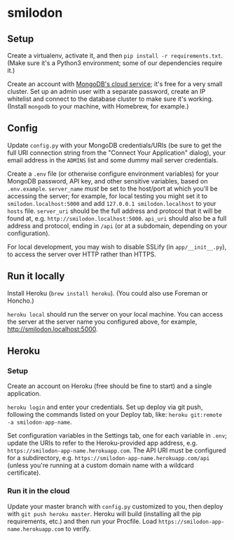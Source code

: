# smilodon

## Setup

Create a virtualenv, activate it, and then `pip install -r requirements.txt`. (Make sure it's a Python3 environment; some of our dependencies require it.)

Create an account with [MongoDB's cloud service](https://www.mongodb.com/cloud/atlas); it's free for a very small cluster. Set up an admin user with a separate password, create an IP whitelist and connect to the database cluster to make sure it's working. (Install `mongodb` to your machine, with Homebrew, for example.)

## Config

Update `config.py` with your MongoDB credentials/URIs (be sure to get the full URI connection string from the "Connect Your Application" dialog), your email address in the `ADMINS` list and some dummy mail server credentials.

Create a `.env` file (or otherwise configure environment variables) for your MongoDB password, API key, and other sensitive variables, based on `.env.example`. `server_name` _must_ be set to the host/port at which you'll be accessing the server; for example, for local testing you might set it to `smilodon.localhost:5000` and add `127.0.0.1 smilodon.localhost` to your `hosts` file. `server_uri` should be the full address and protocol that it will be found at, e.g. `http://smilodon.localhost:5000`. `api_uri` should also be a full address and protocol, ending in `/api` (or at a subdomain, depending on your configuration).

For local development, you may wish to disable SSLify (in `app/__init__.py`), to access the server over HTTP rather than HTTPS.

## Run it locally

Install Heroku (`brew install heroku`). (You could also use Foreman or Honcho.)

`heroku local` should run the server on your local machine. You can access the server at the server name you configured above, for example, http://smilodon.localhost:5000.

## Heroku

### Setup

Create an account on Heroku (free should be fine to start) and a single application.

`heroku login` and enter your credentials. Set up deploy via git push, following the commands listed on your Deploy tab, like: `heroku git:remote -a smilodon-app-name`.

Set configuration variables in the Settings tab, one for each variable in `.env`; update the URIs to refer to the Heroku-provided app address, e.g. `https://smilodon-app-name.herokuapp.com`. The API URI must be configured for a subdirectory, e.g. `https://smilodon-app-name.herokuapp.com/api` (unless you're running at a custom domain name with a wildcard certificate).

### Run it in the cloud

Update your master branch with `config.py` customized to you, then deploy with `git push heroku master`. Heroku will build (installing all the pip requirements, etc.) and then run your Procfile. Load `https://smilodon-app-name.herokuapp.com` to verify.